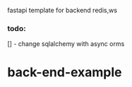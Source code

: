 fastapi template for backend redis,ws
### todo:
  [] - change sqlalchemy with async orms
# back-end-example
